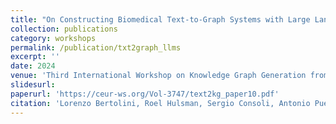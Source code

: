 ```yaml
---
title: "On Constructing Biomedical Text-to-Graph Systems with Large Language Models"
collection: publications
category: workshops
permalink: /publication/txt2graph_llms
excerpt: ''
date: 2024
venue: 'Third International Workshop on Knowledge Graph Generation from Text'
slidesurl: 
paperurl: 'https://ceur-ws.org/Vol-3747/text2kg_paper10.pdf'
citation: 'Lorenzo Bertolini, Roel Hulsman, Sergio Consoli, Antonio Puertas-Gallardo and Mario Ceresa. On constructing biomedical text-to-graph systems with large language models. In The Third International Workshop on Knowledge Graph Generation from Text, 2024.'
---
```

